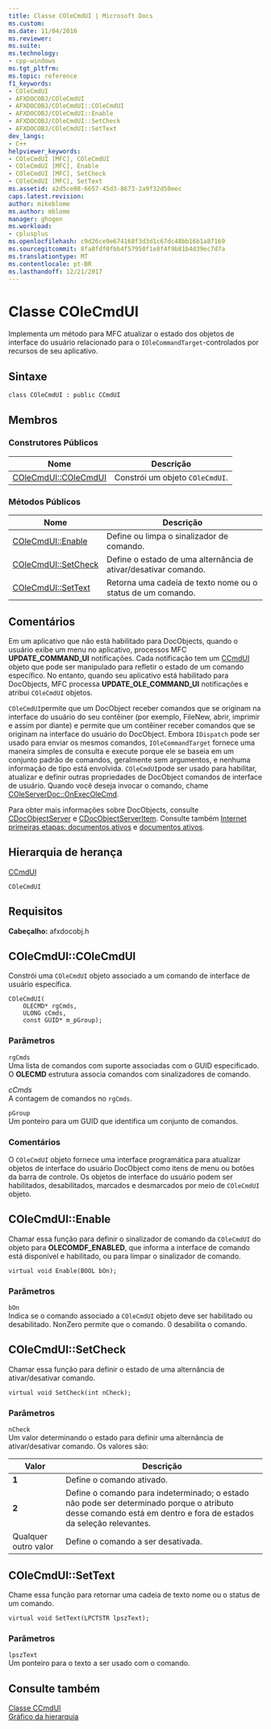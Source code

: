 ```yaml
---
title: Classe COleCmdUI | Microsoft Docs
ms.custom: 
ms.date: 11/04/2016
ms.reviewer: 
ms.suite: 
ms.technology:
- cpp-windows
ms.tgt_pltfrm: 
ms.topic: reference
f1_keywords:
- COleCmdUI
- AFXDOCOBJ/COleCmdUI
- AFXDOCOBJ/COleCmdUI::COleCmdUI
- AFXDOCOBJ/COleCmdUI::Enable
- AFXDOCOBJ/COleCmdUI::SetCheck
- AFXDOCOBJ/COleCmdUI::SetText
dev_langs:
- C++
helpviewer_keywords:
- COleCmdUI [MFC], COleCmdUI
- COleCmdUI [MFC], Enable
- COleCmdUI [MFC], SetCheck
- COleCmdUI [MFC], SetText
ms.assetid: a2d5ce08-6657-45d3-8673-2a9f32d50eec
caps.latest.revision: 
author: mikeblome
ms.author: mblome
manager: ghogen
ms.workload:
- cplusplus
ms.openlocfilehash: c9d26ce9e674168f3d3d1c67dc48bb16b1a87169
ms.sourcegitcommit: 8fa8fdf0fbb4f57950f1e8f4f9b81b4d39ec7d7a
ms.translationtype: MT
ms.contentlocale: pt-BR
ms.lasthandoff: 12/21/2017
---
```

# <a name="colecmdui-class"></a>Classe COleCmdUI
Implementa um método para MFC atualizar o estado dos objetos de interface do usuário relacionado para o `IOleCommandTarget`-controlados por recursos de seu aplicativo.  
  
## <a name="syntax"></a>Sintaxe  
  
```  
class COleCmdUI : public CCmdUI  
```  
  
## <a name="members"></a>Membros  
  
### <a name="public-constructors"></a>Construtores Públicos  
  
|Nome|Descrição|  
|----------|-----------------|  
|[COleCmdUI::COleCmdUI](#colecmdui)|Constrói um objeto `COleCmdUI`.|  
  
### <a name="public-methods"></a>Métodos Públicos  
  
|Nome|Descrição|  
|----------|-----------------|  
|[COleCmdUI::Enable](#enable)|Define ou limpa o sinalizador de comando.|  
|[COleCmdUI::SetCheck](#setcheck)|Define o estado de uma alternância de ativar/desativar comando.|  
|[COleCmdUI::SetText](#settext)|Retorna uma cadeia de texto nome ou o status de um comando.|  
  
## <a name="remarks"></a>Comentários  
 Em um aplicativo que não está habilitado para DocObjects, quando o usuário exibe um menu no aplicativo, processos MFC **UPDATE_COMMAND_UI** notificações. Cada notificação tem um [CCmdUI](../../mfc/reference/ccmdui-class.md) objeto que pode ser manipulado para refletir o estado de um comando específico. No entanto, quando seu aplicativo está habilitado para DocObjects, MFC processa **UPDATE_OLE_COMMAND_UI** notificações e atribui `COleCmdUI` objetos.  
  
 `COleCmdUI`permite que um DocObject receber comandos que se originam na interface do usuário do seu contêiner (por exemplo, FileNew, abrir, imprimir e assim por diante) e permite que um contêiner receber comandos que se originam na interface do usuário do DocObject. Embora `IDispatch` pode ser usado para enviar os mesmos comandos, `IOleCommandTarget` fornece uma maneira simples de consulta e execute porque ele se baseia em um conjunto padrão de comandos, geralmente sem argumentos, e nenhuma informação de tipo está envolvida. `COleCmdUI`pode ser usado para habilitar, atualizar e definir outras propriedades de DocObject comandos de interface de usuário. Quando você deseja invocar o comando, chame [COleServerDoc::OnExecOleCmd](../../mfc/reference/coleserverdoc-class.md#onexecolecmd).  
  
 Para obter mais informações sobre DocObjects, consulte [CDocObjectServer](../../mfc/reference/cdocobjectserver-class.md) e [CDocObjectServerItem](../../mfc/reference/cdocobjectserveritem-class.md). Consulte também [Internet primeiras etapas: documentos ativos](../../mfc/active-documents-on-the-internet.md) e [documentos ativos](../../mfc/active-documents-on-the-internet.md).  
  
## <a name="inheritance-hierarchy"></a>Hierarquia de herança  
 [CCmdUI](../../mfc/reference/ccmdui-class.md)  
  
 `COleCmdUI`  
  
## <a name="requirements"></a>Requisitos  
 **Cabeçalho:** afxdocobj.h  
  
##  <a name="colecmdui"></a>COleCmdUI::COleCmdUI  
 Constrói uma `COleCmdUI` objeto associado a um comando de interface de usuário específica.  
  
```  
COleCmdUI(
    OLECMD* rgCmds,  
    ULONG cCmds,  
    const GUID* m_pGroup);
```  
  
### <a name="parameters"></a>Parâmetros  
 `rgCmds`  
 Uma lista de comandos com suporte associadas com o GUID especificado. O **OLECMD** estrutura associa comandos com sinalizadores de comando.  
  
 *cCmds*  
 A contagem de comandos no `rgCmds`.  
  
 `pGroup`  
 Um ponteiro para um GUID que identifica um conjunto de comandos.  
  
### <a name="remarks"></a>Comentários  
 O `COleCmdUI` objeto fornece uma interface programática para atualizar objetos de interface do usuário DocObject como itens de menu ou botões da barra de controle. Os objetos de interface do usuário podem ser habilitados, desabilitados, marcados e desmarcados por meio de `COleCmdUI` objeto.  
  
##  <a name="enable"></a>COleCmdUI::Enable  
 Chamar essa função para definir o sinalizador de comando da `COleCmdUI` do objeto para **OLECOMDF_ENABLED**, que informa a interface de comando está disponível e habilitado, ou para limpar o sinalizador de comando.  
  
```  
virtual void Enable(BOOL bOn);
```  
  
### <a name="parameters"></a>Parâmetros  
 `bOn`  
 Indica se o comando associado a `COleCmdUI` objeto deve ser habilitado ou desabilitado. NonZero permite que o comando. 0 desabilita o comando.  
  
##  <a name="setcheck"></a>COleCmdUI::SetCheck  
 Chamar essa função para definir o estado de uma alternância de ativar/desativar comando.  
  
```  
virtual void SetCheck(int nCheck);
```  
  
### <a name="parameters"></a>Parâmetros  
 `nCheck`  
 Um valor determinando o estado para definir uma alternância de ativar/desativar comando. Os valores são:  
  
|Valor|Descrição|  
|-----------|-----------------|  
|**1**|Define o comando ativado.|  
|**2**|Define o comando para indeterminado; o estado não pode ser determinado porque o atributo desse comando está em dentro e fora de estados da seleção relevantes.|  
|Qualquer outro valor|Define o comando a ser desativada.|  
  
##  <a name="settext"></a>COleCmdUI::SetText  
 Chame essa função para retornar uma cadeia de texto nome ou o status de um comando.  
  
```  
virtual void SetText(LPCTSTR lpszText);
```  
  
### <a name="parameters"></a>Parâmetros  
 `lpszText`  
 Um ponteiro para o texto a ser usado com o comando.  
  
## <a name="see-also"></a>Consulte também  
 [Classe CCmdUI](../../mfc/reference/ccmdui-class.md)   
 [Gráfico da hierarquia](../../mfc/hierarchy-chart.md)



